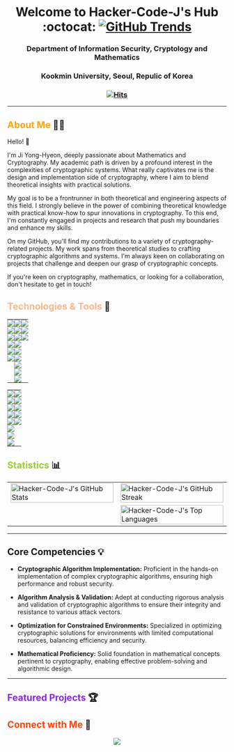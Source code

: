 <div align="center">

<h1 align="center"> Welcome to Hacker-Code-J's Hub :octocat: 
   <a href="https://www.githubwrapped.io/Hacker-Code-J">
    <img src="https://img.shields.io/badge/GitHub%20Trends-2024-9cf?style=for-the-badge&logo=github" alt="GitHub Trends">
  </a>
</h1>
<h3 align="center"> Department of Information Security, Cryptology and Mathematics</h3>
<h3 align="center"> Kookmin University, Seoul, Repulic of Korea </h3>
<h3 align="center">

[![Hits](https://hits.seeyoufarm.com/api/count/incr/badge.svg?url=https%3A%2F%2Fgithub.com%2FHacker-Code-J&count_bg=%2320D7B2&title_bg=%23A163EF&icon=nintendogamecube.svg&icon_color=%23E7E7E7&title=Hacker-Code-J&edge_flat=false)](https://hits.seeyoufarm.com)

  
<!-- <p align="center"> -->
<!--  <a href="https://www.linkedin.com/in/yong-hyeon-ji"><img src="https://img.shields.io/badge/-LinkedIn-blue?style=flat&logo=Linkedin&logoColor=white"></a> -->
<!--  <a href="mailto:hacker3740@gmail.com"><img src="https://img.shields.io/badge/-Email-D14836?style=flat&logo=Gmail&logoColor=white"></a> -->
<!-- </p> -->

</div>

---

## <span style="color:#ffa500;">About Me</span> :man_technologist:

Hello! 👋

I'm Ji Yong-Hyeon, deeply passionate about Mathematics and Cryptography. My academic path is driven by a profound interest in the complexities of cryptographic systems. What really captivates me is the design and implementation side of cryptography, where I aim to blend theoretical insights with practical solutions.

My goal is to be a frontrunner in both theoretical and engineering aspects of this field. I strongly believe in the power of combining theoretical knowledge with practical know-how to spur innovations in cryptography. To this end, I'm constantly engaged in projects and research that push my boundaries and enhance my skills.

On my GitHub, you'll find my contributions to a variety of cryptography-related projects. My work spans from theoretical studies to crafting cryptographic algorithms and systems. I'm always keen on collaborating on projects that challenge and deepen our grasp of cryptographic concepts.

If you're keen on cryptography, mathematics, or looking for a collaboration, don't hesitate to get in touch!

## <span style="color:#f8b88b;">Technologies & Tools</span> :wrench:

<!-- ![](https://img.shields.io/badge/Code-JavaScript-yellow) -->
<!-- ![](https://img.shields.io/badge/Tools-Docker-blue) -->
<!-- Add more badges from https://shields.io/ -->

<div align="center">

<table width="100%" style="border-collapse: collapse;">
  <tr>
    <!-- First Column -->
    <td valign="top" style="padding: 0;">
        <img src="https://img.shields.io/badge/Language-C-A8B9CC?style=flat&logo=C&logoColor=black"><br>
       <img src="https://img.shields.io/badge/Language-Rust-DEA584?style=flat&logo=Rust&logoColor=white"><br>
        <img src="https://img.shields.io/badge/Language-Python-3776AB?style=flat&logo=Python&logoColor=white"><br>
        <img src="https://img.shields.io/badge/Language-SageMath-800442?style=flat&logo=Python&logoColor=white"><br>
        <img src="https://img.shields.io/badge/Language-LaTeX-008080?style=flat&logo=LaTeX&logoColor=white"><br>
        <img src="https://img.shields.io/badge/Language-Haskell-5D4F85?style=flat&logo=Haskell&logoColor=white"><br>
        <!-- Add more badges or content here -->
    </td>
    <!-- Second Column -->
    <td valign="top" style="padding: 0;">
      <img src="https://img.shields.io/badge/Tool-Linux-000000?style=flat&logo=linux&logoColor=white"><br>
      <img src="https://img.shields.io/badge/Tool-NeoVim-57A143?style=flat&logo=neovim&logoColor=white"><br>
      <img src="https://img.shields.io/badge/Tool-Git-F05032?style=flat&logo=git&logoColor=white"><br>
      <img src="https://img.shields.io/badge/Tool-GitHub-181717?style=flat&logo=github&logoColor=white"><br>
      <img src="https://img.shields.io/badge/Tool-Visual%20Studio%20Code-007ACC?style=flat&logo=visual-studio-code&logoColor=white"><br>
      <img src="https://img.shields.io/badge/Tool-TeXStudio-3D6117?style=flat"><br>
      <img src="https://img.shields.io/badge/Tool-ChatGPT--4-AB68FF?style=flat"><br>
      <img src="https://img.shields.io/badge/Tool-AutoGPT-FF4500?style=flat"><br>
      <img src="https://img.shields.io/badge/Tool-Ollama-FF69B4?style=flat"><br>
      <!-- <img src="https://img.shields.io/badge/Tool-AutoGPT-EE69A4?style=flat"><br> -->
      <!-- Add more badges or content here -->
    </td>
    <!-- Third Column -->
    <td valign="top" style="padding: 0;">
      <img src="https://img.shields.io/badge/Productivity-Obsidian-483699?style=flat&logo=obsidian&logoColor=white"><br>
      <img src="https://img.shields.io/badge/Productivity-Notion-000000?style=flat&logo=notion&logoColor=white"><br>
      <img src="https://img.shields.io/badge/Productivity-Discord-5865F2?style=flat&logo=discord&logoColor=white"><br>
      <!-- Add more badges or content here -->
    </td>
  </tr>
</table>

<table width="100%" style="border-collapse: collapse;">
    <!-- Fourth Column -->
    <td valign="top" style="padding: 0;">
      <img src="https://img.shields.io/badge/Mathematics-Set%20Theory-4e79a7?style=flat"><br>
      <img src="https://img.shields.io/badge/Mathematics-Number%20Theory-9467bd?style=flat"><br>
      <img src="https://img.shields.io/badge/Mathematics-Abstract%20Algebra-1f77b4?style=flat"><br>
      <img src="https://img.shields.io/badge/Mathematics-Calculus-2ca02c?style=flat"><br>
      <img src="https://img.shields.io/badge/Mathematics-Linear%20Algebra-FFA07A?style=flat"><br>
      <img src="https://img.shields.io/badge/Mathematics-Probability%20Theory-17becf?style=flat"><br>
      <img src="https://img.shields.io/badge/Mathematics-Statistics-167f7f?style=flat"><br>
      <img src="https://img.shields.io/badge/Mathematics-Analysis-167f7f?style=flat"><br>
      <!-- Add more badges or content here -->
    </td>
    <!-- Fiveth Column -->
    <td valign="top" style="padding: 0;">
      <img src="https://img.shields.io/badge/Cryptography-Symmetric%20Key%20Cryptography-5050f3?style=flat"><br>
      <img src="https://img.shields.io/badge/Cryptography-Public%20Key%20Cryptography-0077CC?style=flat"><br>
      <img src="https://img.shields.io/badge/Cryptography-Cryptanalysis-CC0000?style=flat"><br>
      <img src="https://img.shields.io/badge/Cryptography-Hash%20Functions-00008B?style=flat"><br>
      <img src="https://img.shields.io/badge/Cryptography-Discrete%20Logarithm-800080?style=flat"><br>
      <!-- Add more badges or content here -->
    </td>
  </tr>
</table>

</div>

## <span style="color:#9acd32;">Statistics</span> :bar_chart:

<p align="center">
  <table width="100%" style="table-layout: fixed;">
    <!-- New row for the first and second images side by side -->
    <tr>
      <!-- First image on the left -->
      <td width="50%">
        <img src="https://github-readme-stats.vercel.app/api?username=Hacker-Code-J&show_icons=true&theme=tokyo" alt="Hacker-Code-J's GitHub Stats" width="100%" style="max-height: 300px; display: block; object-fit: contain;" />
      </td>
      <!-- Second image on the right -->
      <td width="50%">
        <img src="https://github-readme-streak-stats.herokuapp.com/?user=Hacker-Code-J&theme=tokyo" alt="Hacker-Code-J's GitHub Streak" width="100%" style="max-height: 300px; display: block; object-fit: contain;" />
      </td>
    </tr>
    <!-- New row for the GitHub Trends image on the left and empty space on the right -->
    <tr>
      <!-- GitHub Trends image on the left -->
      <td width="50%">
        <!-- <img src="https://api.githubtrends.io/user/svg/Hacker-Code-J/repos?time_range=three_months&group=other&loc_metric=changed&theme=classic" alt="Hacker-Code-J's GitHub Trends" width="100%" style="display: block; object-fit: contain;" /> -->
      </td>
      <!-- Empty cell on the right -->
      <td width="50%">
        <img src="https://github-readme-stats.vercel.app/api/top-langs/?username=Hacker-Code-J&langs_count=5&theme=tokyo" alt="Hacker-Code-J's Top Languages" width="100%" style="display: block; object-fit: contain;" />         
      </td>
    </tr>
  </table>
</p>

---

## Core Competencies 💡
- **Cryptographic Algorithm Implementation:** Proficient in the hands-on implementation of complex cryptographic algorithms, ensuring high performance and robust security.
  
- **Algorithm Analysis & Validation:** Adept at conducting rigorous analysis and validation of cryptographic algorithms to ensure their integrity and resistance to various attack vectors.

- **Optimization for Constrained Environments:** Specialized in optimizing cryptographic solutions for environments with limited computational resources, balancing efficiency and security.

- **Mathematical Proficiency:** Solid foundation in mathematical concepts pertinent to cryptography, enabling effective problem-solving and algorithmic design.

---

</div>

## <span style="color:#8a2be2;">Featured Projects</span> :trophy:

<!-- Showcase your best repositories here 
- 🔭 [Innovative Project 1](https://github.com/Hacker-Code-J/project-1)
- 🌱 [Creative Project 2](https://github.com/Hacker-Code-J/project-2)
- 👯 [Collaborative Project 3](https://github.com/Hacker-Code-J/project-3)-->

</div>

## <span style="color:#ff4500;">Connect with Me</span> :handshake:

<!-- Social icons section -->
<p align="center">
  <!-- <a href="https://linkedin.com/in/Hacker-Code-J"><img src="https://img.icons8.com/fluent/48/000000/linkedin.png"/></a> -->
  <!-- <a href="https://twitter.com/Hacker-Code-J"><img src="https://img.icons8.com/fluent/48/000000/twitter.png"/></a> -->
  <a href="mailto:hacker3740@gmail.com"><img src="https://img.icons8.com/fluent/48/000000/gmail.png"/></a>
</p>


